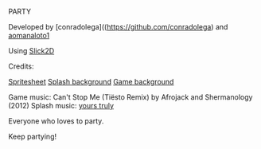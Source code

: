 PARTY

Developed by [conradolega]((https://github.com/conradolega) and [aomanaloto1](https://github.com/aomanaloto1)

Using [Slick2D](http://www.slick2d.org/)

Credits:

[Spritesheet](http://10firstgames.wordpress.com/2012/02/25/hd-sprite-sheet/)
[Splash background](http://pablorenauld.deviantart.com/art/Nightclub-Buenos-Aires-06-213789462)
[Game background](http://trafash.com/?p=10)

Game music: Can't Stop Me (Tiësto Remix) by Afrojack and Shermanology (2012)
Splash music: [yours truly](https://github.com/conradolega)

Everyone who loves to party.

Keep partying!

